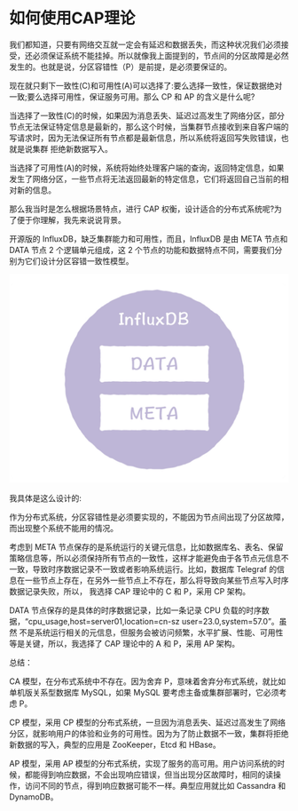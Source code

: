 # 如何使用CAP理论

我们都知道，只要有网络交互就一定会有延迟和数据丢失，而这种状况我们必须接受，还必须保证系统不能挂掉。所以就像我上面提到的，节点间的分区故障是必然发生的。也就是说，分区容错性（P）是前提，是必须要保证的。

现在就只剩下一致性(C)和可用性(A)可以选择了:要么选择一致性，保证数据绝对一致;要么选择可用性，保证服务可用。那么 CP 和 AP 的含义是什么呢?

当选择了一致性(C)的时候，如果因为消息丢失、延迟过高发生了网络分区，部分节点无法保证特定信息是最新的，那么这个时候，当集群节点接收到来自客户端的写请求时，因为无法保证所有节点都是最新信息，所以系统将返回写失败错误，也就是说集群 拒绝新数据写入。

当选择了可用性(A)的时候，系统将始终处理客户端的查询，返回特定信息，如果发生了网络分区，一些节点将无法返回最新的特定信息，它们将返回自己当前的相对新的信息。



那么我当时是怎么根据场景特点，进行 CAP 权衡，设计适合的分布式系统呢?为了便于你理解，我先来说说背景。

开源版的 InfluxDB，缺乏集群能力和可用性，而且，InfluxDB 是由 META 节点和 DATA 节点 2 个逻辑单元组成，这 2 个节点的功能和数据特点不同，需要我们分别为它们设计分区容错一致性模型。

![img](./assets/image-20211109120932760.png)

我具体是这么设计的:

作为分布式系统，分区容错性是必须要实现的，不能因为节点间出现了分区故障，而出现整个系统不能用的情况。

考虑到 META 节点保存的是系统运行的关键元信息，比如数据库名、表名、保留策略信息等，所以必须保持所有节点的一致性，这样才能避免由于各节点元信息不一致，导致时序数据记录不一致或者影响系统运行。比如，数据库 Telegraf 的信息在一些节点上存在，在另外一些节点上不存在，那么将导致向某些节点写入时序数据记录失败，所以， 我选择 CAP 理论中的 C 和 P，采用 CP 架构。

DATA 节点保存的是具体的时序数据记录，比如一条记录 CPU 负载的时序数据，“cpu_usage,host=server01,location=cn-sz user=23.0,system=57.0”。虽然 不是系统运行相关的元信息，但服务会被访问频繁，水平扩展、性能、可用性等是关键，所以，我选择了 CAP 理论中的 A 和 P，采用 AP 架构。



总结：

CA 模型，在分布式系统中不存在。因为舍弃 P，意味着舍弃分布式系统，就比如单机版关系型数据库 MySQL，如果 MySQL 要考虑主备或集群部署时，它必须考虑 P。

CP 模型，采用 CP 模型的分布式系统，一旦因为消息丢失、延迟过高发生了网络分区，就影响用户的体验和业务的可用性。因为为了防止数据不一致，集群将拒绝新数据的写入，典型的应用是 ZooKeeper，Etcd 和 HBase。

AP 模型，采用 AP 模型的分布式系统，实现了服务的高可用。用户访问系统的时候，都能得到响应数据，不会出现响应错误，但当出现分区故障时，相同的读操作，访问不同的节点，得到响应数据可能不一样。典型应用就比如 Cassandra 和 DynamoDB。